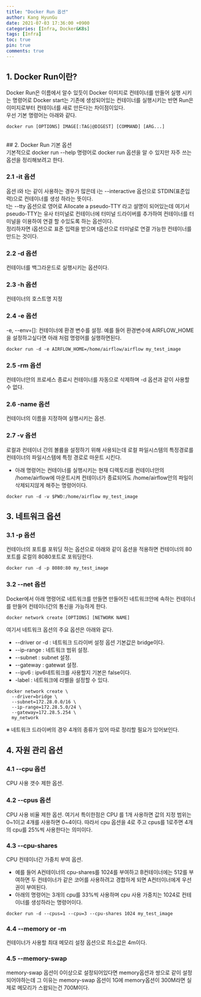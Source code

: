 ```yaml
---
title: "Docker Run 옵션"
author: Kang HyunGu
date: 2021-07-03 17:36:00 +0900
categories: [Infra, Docker&K8s]
tags: [Infra]
toc: true
pin: true
comments: true
---
```


## 1. Docker Run이란?
Docker Run은 이름에서 알수 있듯이 Docker 이미지로 컨테이너를 만들어 실행 시키는 명령어로 Docker start는 기존에 생성되어있는 컨테이너를 실행시키는 반면 Run은 이미지로부터 컨테이너를 새로 만든다는 차이점이있다.
 <br/>
우선 기본 명령어는 아래와 같다.
```
docker run [OPTIONS] IMAGE[:TAG|@DIGEST] [COMMAND] [ARG...]
```
<br/>
## 2. Docker Run 기본  옵션
<br/>
기본적으로 docker run --help 명령어로 docker run 옵션을 알 수 있지만 자주 쓰는 옵션을 정리해보려고 한다.

### 2.1 -it 옵션
옵션 i와 t는 같이 사용하는 경우가 많은데 i는 --interactive 옵션으로 STDIN(표준입력)으로 컨테이너를 생성 하라는 뜻이다. <br/>
t는 --tty 옵션으로 영어로 Allocate a pseudo-TTY 라고 설명이 되어있는데 여기서 pseudo-TTY는 유사 터미널로 컨테이너에 터미널 드라이버를 추가하여 컨테이너를 터미널을 이용하여 연결 할 수있도록 하는 옵션이다. <br>
정리하자면 i옵션으로 표준 입력을 받으며 t옵션으로 터미널로 연결 가능한 컨테이너를 만드는 것이다.

### 2.2 -d 옵션
컨테이너를 백그라운드로 실행시키는 옵션이다.
### 2.3 -h 옵션
컨테이너의 호스트명 지정
### 2.4 -e 옵션
-e, --env=[]: 컨테이너에 환경 변수를 설정.
예를 들어 환경변수에 AIRFLOW_HOME을 설정하고싶다면 아래 처럼 명령어를 실행하면된다.
```
docker run -d -e AIRFLOW_HOME=/home/airflow/airflow my_test_image
```
### 2.5 -rm 옵션
컨테이너안의 프로세스 종료시 컨테이너를 자동으로 삭제하며 -d 옵션과 같이 사용할 수 없다.
### 2.6 -name 옵션
컨테이너의 이름을 지정하여 실행시키는 옵션.
### 2.7 -v 옵션
로컬과 컨테이너 간의 볼륨을 설정하기 위해 사용되는데 로컬 파일시스템의 특정경로를 컨테이너의 파일시스템에 특정 경로로 마운트 시킨다.
* 아래 명령어는 컨테이너를 실행시키는 현재 디렉토리를 컨테이너안의 /home/airflow에 마운트시켜 컨테이너가 종료되어도 /home/airflow안의 파일이 삭제되지않게 해주는 명령어이다.
```
docker run -d -v $PWD:/home/airflow my_test_image
```

## 3. 네트워크 옵션
### 3.1 -p 옵션
컨테이너의 포트를 포워딩 하는 옵션으로 아래와 같이 옵션을 적용하면 컨테이너의 80포트를 로컬의 8080포트로 포워딩한다.
```
docker run -d -p 8080:80 my_test_image
```
### 3.2 --net 옵션
Docker에서 아래 명령어로 네트워크를 만들면 만들어진 네트워크안에 속하는 컨테이너를 만들어 컨테이너간의 통신을 가능하게 한다.
```
docker network create [OPTIONS] [NETWORK NAME]
```
여기서 네트워크 옵션의 주요 옵션은 아래와 같다.
* --driver or -d : 네트워크 드라이버 설정 옵션 기본값은 bridge이다.
* --ip-range : 네트워크 범위 설정.
* --subnet : subnet 설정.
* --gateway : gatewat 설정.
* --ipv6 : ipv6네트워크를 사용할지 기본은 false이다.
* -label : 네트워크에 라벨을 설정할 수 있다.
```
docker network create \
  --driver=bridge \
  --subnet=172.28.0.0/16 \
  --ip-range=172.28.5.0/24 \
  --gateway=172.28.5.254 \
  my_network
```
&#8251; 네트워크 드라이버의 경우 4개의 종류가 있어 따로 정리할 필요가 있어보인다.

## 4. 자원 관리 옵션
### 4.1 --cpu 옵션
CPU 사용 갯수 제한 옵션.
### 4.2 --cpus 옵션
CPU 사용 비율 제한 옵션.
여기서 특이한점은  CPU 를 1개 사용하면 값의 지정 범위는 0~1이고 4개를 사용하면 0~4이다.
따라서 cpu 옵션을 4로 주고 cpus를 1로주면 4개의 cpu를 25%씩 사용한다는 의미이다.
### 4.3 --cpu-shares
CPU 컨테이너간 가중치 부여 옵션.
* 예를 들어 A컨테이너의 cpu-shares를 1024를 부여하고 B컨테이너에는 512를 부여하면 두 컨테이너가 같은 코어를 사용하려고 경합하게 되면 A컨터이너에게 우선권이 부여된다.
* 아래의 명령어는 3개의 cpu를 33%씩 사용하며 cpu 사용 가중치는 1024로 컨테이너를 생성하라는 명령어이다.
```
docker run -d --cpus=1 --cpu=3 --cpu-shares 1024 my_test_image
```
### 4.4 --memory or -m
컨테이너가 사용할 최대 메모리 설정 옵션으로 최소값은 4m이다.
### 4.5 --memory-swap
memory-swap 옵션이 0이상으로 설정되어있다면 memory옵션과 쌍으로 같이 설정되어야하는데 그 이유는 memory-swap 옵션이 1G에 memory옵션이 300M라면 실제로 메모리가 스왑되는건 700M이다.
